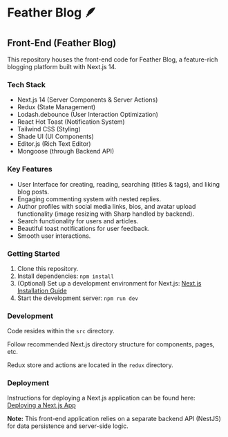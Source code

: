 <!DOCTYPE html>
<html lang="en">
<head>
  <meta charset="UTF-8">
  <meta name="viewport" content="width=device-width, initial-scale=1.0">
  <title>Feather Blog - Front-End Readme</title>
</head>
<body>
  <h1>Feather Blog 🪶</h1>

  <h2>Front-End (Feather Blog)</h2>

  <p>This repository houses the front-end code for Feather Blog, a feature-rich blogging platform built with Next.js 14.</p>

  <h3>Tech Stack</h3>
  <ul>
    <li>Next.js 14 (Server Components & Server Actions)</li>
    <li>Redux (State Management)</li>
    <li>Lodash.debounce (User Interaction Optimization)</li>
    <li>React Hot Toast (Notification System)</li>
    <li>Tailwind CSS (Styling)</li>
    <li>Shade UI (UI Components)</li>
    <li>Editor.js (Rich Text Editor)</li>
    <li>Mongoose (through Backend API)</li>
  </ul>

  <h3>Key Features</h3>
  <ul>
    <li>User Interface for creating, reading, searching (titles & tags), and liking blog posts.</li>
    <li>Engaging commenting system with nested replies.</li>
    <li>Author profiles with social media links, bios, and avatar upload functionality (image resizing with Sharp handled by backend).</li>
    <li>Search functionality for users and articles.</li>
    <li>Beautiful toast notifications for user feedback.</li>
    <li>Smooth user interactions.</li>
  </ul>

  <h3>Getting Started</h3>
  <ol>
    <li>Clone this repository.</li>
    <li>Install dependencies: <code>npm install</code></li>
    <li>(Optional) Set up a development environment for Next.js: <a href="https://nextjs.org/docs/getting-started/installation">Next.js Installation Guide</a></li>
    <li>Start the development server: <code>npm run dev</code></li>
  </ol>

  <h3>Development</h3>
  <p>Code resides within the <code>src</code> directory.</p>
  <p>Follow recommended Next.js directory structure for components, pages, etc.</p>
  <p>Redux store and actions are located in the <code>redux</code> directory.</p>

  <h3>Deployment</h3>
  <p>Instructions for deploying a Next.js application can be found here: <a href="https://nextjs.org/learn-pages-router/basics/deploying-nextjs-app">Deploying a Next.js App</a></p>

  <p><strong>Note:</strong> This front-end application relies on a separate backend API (NestJS) for data persistence and server-side logic.</p>
</body>
</html>
